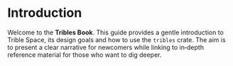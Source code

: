 # Introduction

Welcome to the **Tribles Book**. This guide provides a gentle introduction to
Trible Space, its design goals and how to use the `tribles` crate.  The aim is to
present a clear narrative for newcomers while linking to in‑depth reference
material for those who want to dig deeper.

